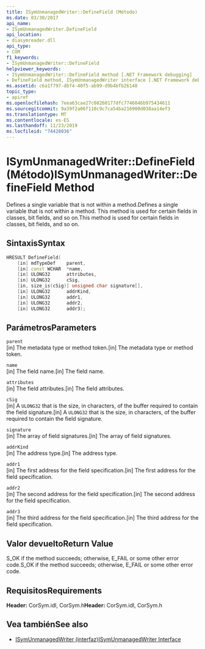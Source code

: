 ```yaml
---
title: ISymUnmanagedWriter::DefineField (Método)
ms.date: 03/30/2017
api_name:
- ISymUnmanagedWriter.DefineField
api_location:
- diasymreader.dll
api_type:
- COM
f1_keywords:
- ISymUnmanagedWriter::DefineField
helpviewer_keywords:
- ISymUnmanagedWriter::DefineField method [.NET Framework debugging]
- DefineField method, ISymUnmanagedWriter interface [.NET Framework debugging]
ms.assetid: c6a1f797-dbf4-40f5-ab99-d9b4bfb26148
topic_type:
- apiref
ms.openlocfilehash: 7eea63cae27c08260177dfc7746046b975434611
ms.sourcegitcommit: 9a39f2a06f110c9c7ca54ba216900d038aa14ef3
ms.translationtype: MT
ms.contentlocale: es-ES
ms.lasthandoff: 11/23/2019
ms.locfileid: "74428036"
---
```

# <a name="isymunmanagedwriterdefinefield-method"></a><span data-ttu-id="bc18d-102">ISymUnmanagedWriter::DefineField (Método)</span><span class="sxs-lookup"><span data-stu-id="bc18d-102">ISymUnmanagedWriter::DefineField Method</span></span>
<span data-ttu-id="bc18d-103">Defines a single variable that is not within a method.</span><span class="sxs-lookup"><span data-stu-id="bc18d-103">Defines a single variable that is not within a method.</span></span> <span data-ttu-id="bc18d-104">This method is used for certain fields in classes, bit fields, and so on.</span><span class="sxs-lookup"><span data-stu-id="bc18d-104">This method is used for certain fields in classes, bit fields, and so on.</span></span>  
  
## <a name="syntax"></a><span data-ttu-id="bc18d-105">Sintaxis</span><span class="sxs-lookup"><span data-stu-id="bc18d-105">Syntax</span></span>  
  
```cpp  
HRESULT DefineField(  
    [in] mdTypeDef    parent,  
    [in] const WCHAR  *name,  
    [in] ULONG32      attributes,  
    [in] ULONG32      cSig,  
    [in, size_is(cSig)] unsigned char signature[],  
    [in] ULONG32      addrKind,  
    [in] ULONG32      addr1,  
    [in] ULONG32      addr2,  
    [in] ULONG32      addr3);  
```  
  
## <a name="parameters"></a><span data-ttu-id="bc18d-106">Parámetros</span><span class="sxs-lookup"><span data-stu-id="bc18d-106">Parameters</span></span>  
 `parent`  
 <span data-ttu-id="bc18d-107">[in] The metadata type or method token.</span><span class="sxs-lookup"><span data-stu-id="bc18d-107">[in] The metadata type or method token.</span></span>  
  
 `name`  
 <span data-ttu-id="bc18d-108">[in] The field name.</span><span class="sxs-lookup"><span data-stu-id="bc18d-108">[in] The field name.</span></span>  
  
 `attributes`  
 <span data-ttu-id="bc18d-109">[in] The field attributes.</span><span class="sxs-lookup"><span data-stu-id="bc18d-109">[in] The field attributes.</span></span>  
  
 `cSig`  
 <span data-ttu-id="bc18d-110">[in] A `ULONG32` that is the size, in characters, of the buffer required to contain the field signature.</span><span class="sxs-lookup"><span data-stu-id="bc18d-110">[in] A `ULONG32` that is the size, in characters, of the buffer required to contain the field signature.</span></span>  
  
 `signature`  
 <span data-ttu-id="bc18d-111">[in] The array of field signatures.</span><span class="sxs-lookup"><span data-stu-id="bc18d-111">[in] The array of field signatures.</span></span>  
  
 `addrKind`  
 <span data-ttu-id="bc18d-112">[in] The address type.</span><span class="sxs-lookup"><span data-stu-id="bc18d-112">[in] The address type.</span></span>  
  
 `addr1`  
 <span data-ttu-id="bc18d-113">[in] The first address for the field specification.</span><span class="sxs-lookup"><span data-stu-id="bc18d-113">[in] The first address for the field specification.</span></span>  
  
 `addr2`  
 <span data-ttu-id="bc18d-114">[in] The second address for the field specification.</span><span class="sxs-lookup"><span data-stu-id="bc18d-114">[in] The second address for the field specification.</span></span>  
  
 `addr3`  
 <span data-ttu-id="bc18d-115">[in] The third address for the field specification.</span><span class="sxs-lookup"><span data-stu-id="bc18d-115">[in] The third address for the field specification.</span></span>  
  
## <a name="return-value"></a><span data-ttu-id="bc18d-116">Valor devuelto</span><span class="sxs-lookup"><span data-stu-id="bc18d-116">Return Value</span></span>  
 <span data-ttu-id="bc18d-117">S_OK if the method succeeds; otherwise, E_FAIL or some other error code.</span><span class="sxs-lookup"><span data-stu-id="bc18d-117">S_OK if the method succeeds; otherwise, E_FAIL or some other error code.</span></span>  
  
## <a name="requirements"></a><span data-ttu-id="bc18d-118">Requisitos</span><span class="sxs-lookup"><span data-stu-id="bc18d-118">Requirements</span></span>  
 <span data-ttu-id="bc18d-119">**Header:** CorSym.idl, CorSym.h</span><span class="sxs-lookup"><span data-stu-id="bc18d-119">**Header:** CorSym.idl, CorSym.h</span></span>  
  
## <a name="see-also"></a><span data-ttu-id="bc18d-120">Vea también</span><span class="sxs-lookup"><span data-stu-id="bc18d-120">See also</span></span>

- [<span data-ttu-id="bc18d-121">ISymUnmanagedWriter (interfaz)</span><span class="sxs-lookup"><span data-stu-id="bc18d-121">ISymUnmanagedWriter Interface</span></span>](../../../../docs/framework/unmanaged-api/diagnostics/isymunmanagedwriter-interface.md)

